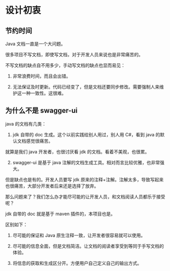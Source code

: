 # 设计初衷

## 节约时间

Java 文档一直是一个大问题。

很多项目不写文档，即使写文档，对于开发人员来说也是非常痛苦的。

不写文档的缺点自不用多少，手动写文档的缺点也显而易见：

1. 非常浪费时间，而且会出错。

2. 无法保证及时更新。代码已经变了，但是文档还要同步修改。需要强制人来维护这一种一致性。这很难。

## 为什么不是 swagger-ui

java 的文档有几类：

1. jdk 自带的 doc 生成。这个以前实践给别人用过，别人用 C#，看到 java 的默认文档感觉很痛苦。

就算是我们 java 开发者，也很讨厌看 jdk 的文档。看着不美观，也很累。

2. swagger-ui 是基于 java 注解的文档生成工具。相对而言比较优雅，也非常强大。

但是缺点也是有的。开发人员要写 jdk 原来的注释+注解。注解太多，导致写起来也很痛苦，大部分开发者后来还是选择了放弃。

那么问题来了？我们怎么办才能尽可能的让开发人员，和文档阅读人员都乐于接受呢？

jdk 自带的 doc 就是基于 maven 插件的，本项目也是。

区别如下：

1. 尽可能的保证和 Java 原生注释一致，让开发者很容易就可以使用。

2. 尽可能的信息全面，但是文档简洁。让文档的阅读者享受到等同于手写文档的体验。

3. 将信息的获取和生成区分开。方便用户自己定义自己的输出方式。